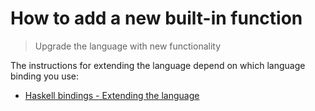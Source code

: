 # How to add a new built-in function

> Upgrade the language with new functionality

The instructions for extending the language depend on which language binding
you use:

* [Haskell bindings - Extending the language](https://hackage.haskell.org/package/dhall/docs/Dhall-Tutorial.html#g:23)
